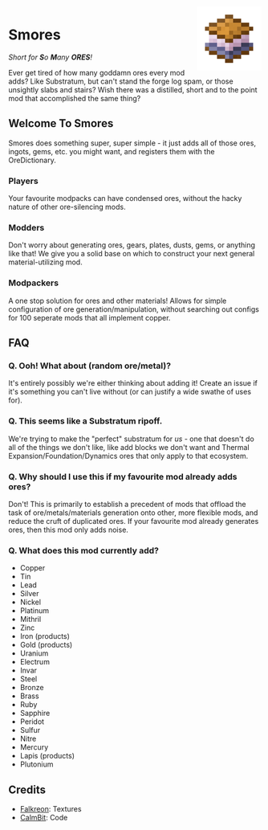 <img src="doc/logo.png" height=128 width=128 align="right">

# Smores

_Short for **S**o **M**any **ORES**!_

Ever get tired of how many goddamn ores every mod adds? Like Substratum, but can't stand the forge log spam, or those unsightly slabs and stairs? Wish there was a distilled, short and to the point mod that accomplished the same thing?

## Welcome To Smores
Smores does something super, super simple - it just adds all of those ores, ingots, gems, etc. you might want, and registers them with the OreDictionary.

### Players
Your favourite modpacks can have condensed ores, without the hacky nature of other ore-silencing mods.

### Modders
Don't worry about generating ores, gears, plates, dusts, gems, or anything like that! We give you a solid base on which to construct your next general material-utilizing mod.

### Modpackers
A one stop solution for ores and other materials! Allows for simple configuration of ore generation/manipulation, without searching out configs for 100 seperate mods that all implement copper.

## FAQ
### Q. Ooh! What about (random ore/metal)?
It's entirely possibly we're either thinking about adding it! Create an issue if it's something you can't live without (or can justify a wide swathe of uses for).

### Q. This seems like a Substratum ripoff.
We're trying to make the "perfect" substratum for *us* - one that doesn't do all of the things we don't like, like add blocks we don't want and Thermal Expansion/Foundation/Dynamics ores that only apply to that ecosystem. 

### Q. Why should I use this if my favourite mod already adds ores?
Don't! This is primarily to establish a precedent of mods that offload the task of ore/metals/materials generation onto other, more flexible mods, and reduce the cruft of duplicated ores. If your favourite mod already generates ores, then this mod only adds noise.

### Q. What does this mod currently add?

* Copper
* Tin
* Lead
* Silver
* Nickel
* Platinum
* Mithril
* Zinc
* Iron (products)
* Gold (products)
* Uranium
* Electrum
* Invar
* Steel
* Bronze
* Brass
* Ruby
* Sapphire
* Peridot
* Sulfur
* Nitre
* Mercury
* Lapis (products)
* Plutonium


## Credits

* [Falkreon](https://github.com/Falkreon): Textures
* [CalmBit](https://github.com/CalmBit): Code
